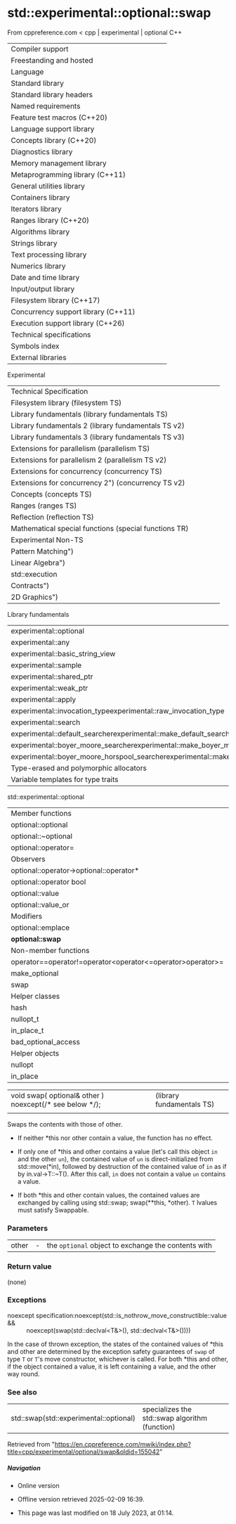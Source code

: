 # std::experimental::optional<T>::swap

From cppreference.com
< cpp‎ | experimental‎ | optional
C++

|  |  |  |  |  |
| --- | --- | --- | --- | --- |
| Compiler support | | | | |
| Freestanding and hosted | | | | |
| Language | | | | |
| Standard library | | | | |
| Standard library headers | | | | |
| Named requirements | | | | |
| Feature test macros (C++20) | | | | |
| Language support library | | | | |
| Concepts library (C++20) | | | | |
| Diagnostics library | | | | |
| Memory management library | | | | |
| Metaprogramming library (C++11) | | | | |
| General utilities library | | | | |
| Containers library | | | | |
| Iterators library | | | | |
| Ranges library (C++20) | | | | |
| Algorithms library | | | | |
| Strings library | | | | |
| Text processing library | | | | |
| Numerics library | | | | |
| Date and time library | | | | |
| Input/output library | | | | |
| Filesystem library (C++17) | | | | |
| Concurrency support library (C++11) | | | | |
| Execution support library (C++26) | | | | |
| Technical specifications | | | | |
| Symbols index | | | | |
| External libraries | | | | |

Experimental

|  |  |  |  |  |
| --- | --- | --- | --- | --- |
| Technical Specification | | | | |
| Filesystem library (filesystem TS) | | | | |
| Library fundamentals (library fundamentals TS) | | | | |
| Library fundamentals 2 (library fundamentals TS v2) | | | | |
| Library fundamentals 3 (library fundamentals TS v3) | | | | |
| Extensions for parallelism (parallelism TS) | | | | |
| Extensions for parallelism 2 (parallelism TS v2) | | | | |
| Extensions for concurrency (concurrency TS) | | | | |
| Extensions for concurrency 2") (concurrency TS v2) | | | | |
| Concepts (concepts TS) | | | | |
| Ranges (ranges TS) | | | | |
| Reflection (reflection TS) | | | | |
| Mathematical special functions (special functions TR) | | | | |
| Experimental Non-TS | | | | |
| Pattern Matching") | | | | |
| Linear Algebra") | | | | |
| std::execution | | | | |
| Contracts") | | | | |
| 2D Graphics") | | | | |

Library fundamentals

|  |  |  |  |  |
| --- | --- | --- | --- | --- |
| experimental::optional | | | | |
| experimental::any | | | | |
| experimental::basic_string_view | | | | |
| experimental::sample | | | | |
| experimental::shared_ptr | | | | |
| experimental::weak_ptr | | | | |
| experimental::apply | | | | |
| experimental::invocation_typeexperimental::raw_invocation_type | | | | |
| experimental::search | | | | |
| experimental::default_searcherexperimental::make_default_searcher | | | | |
| experimental::boyer_moore_searcherexperimental::make_boyer_moore_searcher | | | | |
| experimental::boyer_moore_horspool_searcherexperimental::make_boyer_moore_horspool_searcher | | | | |
| Type-erased and polymorphic allocators | | | | |
| Variable templates for type traits | | | | |

std::experimental::optional

|  |  |  |  |  |
| --- | --- | --- | --- | --- |
| Member functions | | | | |
| optional::optional | | | | |
| optional::~optional | | | | |
| optional::operator= | | | | |
| Observers | | | | |
| optional::operator->optional::operator\* | | | | |
| optional::operator bool | | | | |
| optional::value | | | | |
| optional::value_or | | | | |
| Modifiers | | | | |
| optional::emplace | | | | |
| ****optional::swap**** | | | | |
| Non-member functions | | | | |
| operator==operator!=operator<operator<=operator>operator>= | | | | |
| make_optional | | | | |
| swap | | | | |
| Helper classes | | | | |
| hash | | | | |
| nullopt_t | | | | |
| in_place_t | | | | |
| bad_optional_access | | | | |
| Helper objects | | | | |
| nullopt | | | | |
| in_place | | | | |

|  |  |  |
| --- | --- | --- |
| void swap( optional& other ) noexcept(/\* see below \*/); |  | (library fundamentals TS) |
|  |  |  |

Swaps the contents with those of other.

- If neither \*this nor other contain a value, the function has no effect.

- If only one of \*this and other contains a value (let's call this object `in` and the other `un`), the contained value of `un` is direct-initialized from std::move(\*in), followed by destruction of the contained value of `in` as if by in.val->T::~T(). After this call, `in` does not contain a value `un` contains a value.

- If both \*this and other contain values, the contained values are exchanged by calling using std::swap; swap(\*\*this, \*other). `T` lvalues must satisfy Swappable.

### Parameters

|  |  |  |
| --- | --- | --- |
| other | - | the `optional` object to exchange the contents with |

### Return value

(none)

### Exceptions

noexcept specification:noexcept(std::is_nothrow_move_constructible<T>::value &&   
           noexcept(swap(std::declval<T&>(), std::declval<T&>())))

In the case of thrown exception, the states of the contained values of \*this and other are determined by the exception safety guarantees of `swap` of type `T` or `T`'s move constructor, whichever is called. For both \*this and other, if the object contained a value, it is left containing a value, and the other way round.

### See also

|  |  |
| --- | --- |
| std::swap(std::experimental::optional) | specializes the std::swap algorithm   (function) |

Retrieved from "<https://en.cppreference.com/mwiki/index.php?title=cpp/experimental/optional/swap&oldid=155042>"

##### Navigation

- Online version
- Offline version retrieved 2025-02-09 16:39.

- This page was last modified on 18 July 2023, at 01:14.